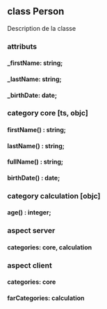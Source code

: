 ## class Person
Description de la classe

### attributs
#### _firstName: string;
#### _lastName:  string;
#### _birthDate: date;

### category core [ts, objc]
#### firstName() : string;
#### lastName()  : string;
#### fullName()  : string;
#### birthDate() : date;

### category calculation [objc]
#### age()       : integer;

### aspect server
#### categories: core, calculation

### aspect client
#### categories: core
#### farCategories: calculation
